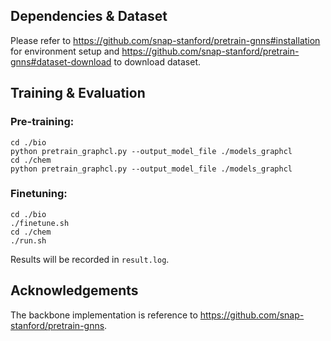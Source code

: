 ## Dependencies & Dataset

Please refer to https://github.com/snap-stanford/pretrain-gnns#installation for environment setup and https://github.com/snap-stanford/pretrain-gnns#dataset-download to download dataset.

## Training & Evaluation
### Pre-training: ###
```
cd ./bio
python pretrain_graphcl.py --output_model_file ./models_graphcl
cd ./chem
python pretrain_graphcl.py --output_model_file ./models_graphcl
```

### Finetuning: ###
```
cd ./bio
./finetune.sh
cd ./chem
./run.sh
```
Results will be recorded in ```result.log```.


## Acknowledgements

The backbone implementation is reference to https://github.com/snap-stanford/pretrain-gnns.
